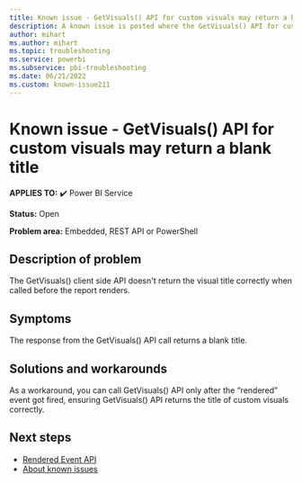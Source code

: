 ```yaml
---
title: Known issue - GetVisuals() API for custom visuals may return a blank title
description: A known issue is posted where the GetVisuals() API for custom visuals may return a blank title
author: mihart
ms.author: mihart
ms.topic: troubleshooting  
ms.service: powerbi
ms.subservice: pbi-troubleshooting
ms.date: 06/21/2022
ms.custom: known-issue211
---
```


# Known issue - GetVisuals() API for custom visuals may return a blank title

**APPLIES TO:** ✔️ Power BI Service

**Status:** Open

**Problem area:** Embedded, REST API or PowerShell

## Description of problem

The GetVisuals() client side API doesn't return the visual title correctly when called before the report renders.

## Symptoms

The response from the GetVisuals() API call returns a blank title.

## Solutions and workarounds

As a workaround, you can call GetVisuals() API only after the “rendered” event got fired, ensuring GetVisuals() API returns the title of custom visuals correctly.

## Next steps

- [Rendered Event API](/javascript/api/overview/powerbi/handle-events#rendered)
- [About known issues](power-bi-known-issues.md)
